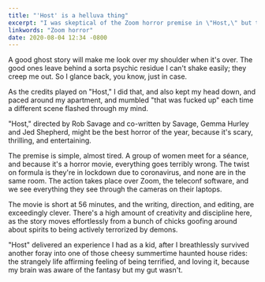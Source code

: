 ```yaml
---
title: "'Host' is a helluva thing"
excerpt: "I was skeptical of the Zoom horror premise in \"Host,\" but the movie is exceedingly clever in its writing and direction, and it won me over."
linkwords: "Zoom horror"
date: 2020-08-04 12:34 -0800
---
```

A good ghost story will make me look over my shoulder when it's over. The good ones leave behind a sorta psychic residue I can't shake easily; they creep me out. So I glance back, you know, just in case.

As the credits played on "Host," I did that, and also kept my head down, and paced around my apartment, and mumbled "that was fucked up" each time a different scene flashed through my mind.

"Host," directed by Rob Savage and co-written by Savage, Gemma Hurley and Jed Shepherd, might be the best horror of the year, because it's scary, thrilling, and entertaining.<!--copynote-->

The premise is simple, almost tired. A group of women meet for a séance, and because it's a horror movie, everything goes terribly wrong. The twist on formula is they're in lockdown due to coronavirus, and none are in the same room. The action takes place over Zoom, the teleconf software, and we see everything they see through the cameras on their laptops.

The movie is short at 56 minutes, and the writing, direction, and editing, are exceedingly clever. There's a high amount of creativity and discipline here, as the story moves effortlessly from a bunch of chicks goofing around about spirits to being actively terrorized by demons.

"Host" delivered an experience I had as a kid, after I breathlessly survived another foray into one of those cheesy summertime haunted house rides: the strangely life affirming feeling of being terrified, and loving it, because my brain was aware of the fantasy but my gut wasn't.  
